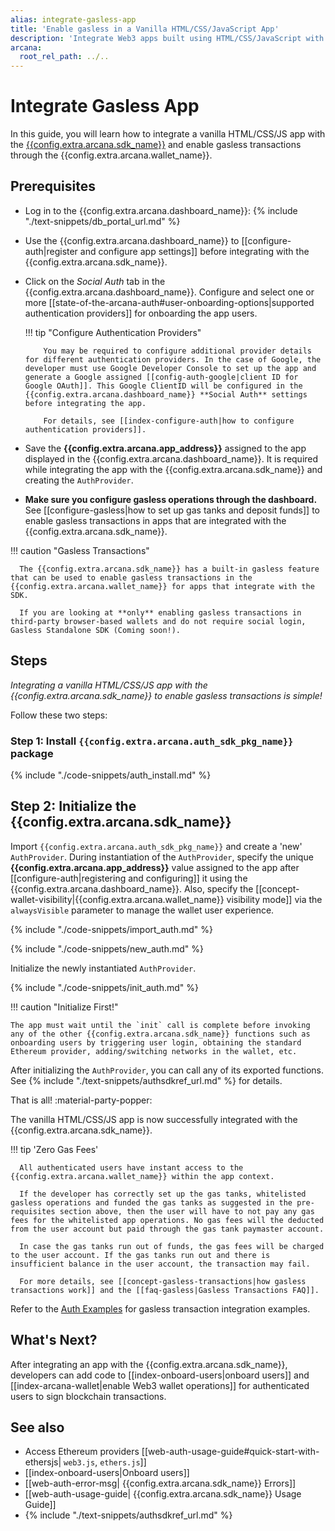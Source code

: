 ```yaml
---
alias: integrate-gasless-app
title: 'Enable gasless in a Vanilla HTML/CSS/JavaScript App'
description: 'Integrate Web3 apps built using HTML/CSS/JavaScript with the Arcana Auth SDK. Follow the instructions to enable gasless transactions for authenticated users when using the embedded Arcana wallet.'
arcana:
  root_rel_path: ../..
---
```


# Integrate Gasless App

In this guide, you will learn how to integrate a vanilla HTML/CSS/JS app with the [{{config.extra.arcana.sdk_name}}]({{page.meta.arcana.root_rel_path}}/concepts/authsdk.md) and enable gasless transactions through the {{config.extra.arcana.wallet_name}}.

<!-- 
[Try Auth Example :material-rocket-launch:](https://9mt0h4.csb.app/){ .md-button .md-button--primary}
-->

## Prerequisites

* Log in to the {{config.extra.arcana.dashboard_name}}: {% include "./text-snippets/db_portal_url.md" %}

* Use the {{config.extra.arcana.dashboard_name}} to [[configure-auth|register and configure app settings]] before integrating with the {{config.extra.arcana.sdk_name}}. 

* Click on the *Social Auth* tab in the {{config.extra.arcana.dashboard_name}}. Configure and select one or more [[state-of-the-arcana-auth#user-onboarding-options|supported authentication providers]] for onboarding the app users.

    !!! tip "Configure Authentication Providers"

          You may be required to configure additional provider details for different authentication providers. In the case of Google, the developer must use Google Developer Console to set up the app and generate a Google assigned [[config-auth-google|client ID for Google OAuth]]. This Google ClientID will be configured in the {{config.extra.arcana.dashboard_name}} **Social Auth** settings before integrating the app.

          For details, see [[index-configure-auth|how to configure authentication providers]].

* Save the **{{config.extra.arcana.app_address}}** assigned to the app displayed in the {{config.extra.arcana.dashboard_name}}. It is required while integrating the app with the {{config.extra.arcana.sdk_name}} and creating the `AuthProvider`.

* **Make sure you configure gasless operations through the dashboard.** See [[configure-gasless|how to set up gas tanks and deposit funds]] to enable gasless transactions in apps that are integrated with the {{config.extra.arcana.sdk_name}}.

!!! caution "Gasless Transactions"

      The {{config.extra.arcana.sdk_name}} has a built-in gasless feature that can be used to enable gasless transactions in the {{config.extra.arcana.wallet_name}} for apps that integrate with the SDK.

      If you are looking at **only** enabling gasless transactions in third-party browser-based wallets and do not require social login, Gasless Standalone SDK (Coming soon!).

## Steps

*Integrating a vanilla HTML/CSS/JS app with the {{config.extra.arcana.sdk_name}} to enable gasless transactions is simple!*

Follow these two steps:

### Step 1: Install `{{config.extra.arcana.auth_sdk_pkg_name}}` package

{% include "./code-snippets/auth_install.md" %}

## Step 2: Initialize the {{config.extra.arcana.sdk_name}}

Import `{{config.extra.arcana.auth_sdk_pkg_name}}` and create a 'new' `AuthProvider`. During instantiation of the `AuthProvider`, specify the unique **{{config.extra.arcana.app_address}}** value assigned to the app after [[configure-auth|registering and configuring]] it using the {{config.extra.arcana.dashboard_name}}. Also, specify the [[concept-wallet-visibility|{{config.extra.arcana.wallet_name}} visibility mode]] via the `alwaysVisible` parameter to manage the wallet user experience.

{% include "./code-snippets/import_auth.md" %}

{% include "./code-snippets/new_auth.md" %}

Initialize the newly instantiated `AuthProvider`. 

{% include "./code-snippets/init_auth.md" %}

!!! caution "Initialize First!"

    The app must wait until the `init` call is complete before invoking any of the other {{config.extra.arcana.sdk_name}} functions such as onboarding users by triggering user login, obtaining the standard Ethereum provider, adding/switching networks in the wallet, etc.

After initializing the `AuthProvider`, you can call any of its exported functions. See {% include "./text-snippets/authsdkref_url.md" %} for details.

That is all! :material-party-popper:

The vanilla HTML/CSS/JS app is now successfully integrated with the {{config.extra.arcana.sdk_name}}.

!!! tip 'Zero Gas Fees'

      All authenticated users have instant access to the {{config.extra.arcana.wallet_name}} within the app context. 
      
      If the developer has correctly set up the gas tanks, whitelisted gasless operations and funded the gas tanks as suggested in the pre-requisites section above, then the user will have to not pay any gas fees for the whitelisted app operations. No gas fees will the deducted from the user account but paid through the gas tank paymaster account. 
      
      In case the gas tanks run out of funds, the gas fees will be charged to the user account. If the gas tanks run out and there is insufficient balance in the user account, the transaction may fail. 

      For more details, see [[concept-gasless-transactions|how gasless transactions work]] and the [[faq-gasless|Gasless Transactions FAQ]].

Refer to the [Auth Examples](https://github.com/arcana-network/auth-examples) for gasless transaction integration examples.

## What's Next?

After integrating an app with the {{config.extra.arcana.sdk_name}}, developers can add code to [[index-onboard-users|onboard users]] and [[index-arcana-wallet|enable Web3 wallet operations]] for authenticated users to sign blockchain transactions.

## See also

* Access Ethereum providers [[web-auth-usage-guide#quick-start-with-ethersjs| `web3.js`, `ethers.js`]]
* [[index-onboard-users|Onboard users]]
* [[web-auth-error-msg| {{config.extra.arcana.sdk_name}} Errors]]
* [[web-auth-usage-guide| {{config.extra.arcana.sdk_name}} Usage Guide]]
* {% include "./text-snippets/authsdkref_url.md" %}